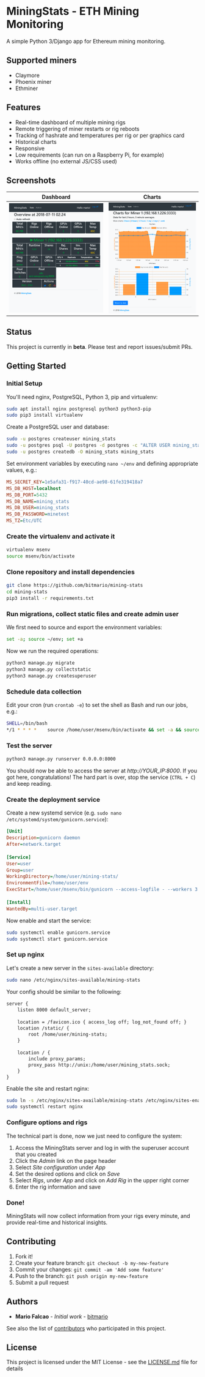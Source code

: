 # MiningStats - ETH Mining Monitoring

A simple Python 3/Django app for Ethereum mining monitoring.

## Supported miners

* Claymore
* Phoenix miner
* Ethminer

## Features

* Real-time dashboard of multiple mining rigs
* Remote triggering of miner restarts or rig reboots
* Tracking of hashrate and temperatures per rig or per graphics card
* Historical charts
* Responsive
* Low requirements (can run on a Raspberry Pi, for example)
* Works offline (no external JS/CSS used)

## Screenshots

Dashboard                  |  Charts
:-------------------------:|:-------------------------:
![](assets/dashboard.png)  | ![](assets/charts.png)

## Status

This project is currently in **beta**. Please test and report issues/submit PRs.

## Getting Started

### Initial Setup

You'll need nginx, PostgreSQL, Python 3, pip and virtualenv:

```bash
sudo apt install nginx postgresql python3 python3-pip
sudo pip3 install virtualenv
```

Create a PostgreSQL user and database:

```bash
sudo -u postgres createuser mining_stats
sudo -u postgres psql -U postgres -d postgres -c "ALTER USER mining_stats WITH PASSWORD 'minetest';"
sudo -u postgres createdb -O mining_stats mining_stats
```

Set environment variables by executing `nano ~/env` and defining appropriate values, e.g.:

```ini
MS_SECRET_KEY=1e5afa31-f917-40cd-ae98-61fe319418a7
MS_DB_HOST=localhost
MS_DB_PORT=5432
MS_DB_NAME=mining_stats
MS_DB_USER=mining_stats
MS_DB_PASSWORD=minetest
MS_TZ=Etc/UTC
```

### Create the virtualenv and activate it

```bash
virtualenv msenv
source msenv/bin/activate
```

### Clone repository and install dependencies 

```bash
git clone https://github.com/bitmario/mining-stats
cd mining-stats
pip3 install -r requirements.txt
```

### Run migrations, collect static files and create admin user

We first need to source and export the environment variables:

```bash
set -a; source ~/env; set +a
```

Now we run the required operations:

```bash
python3 manage.py migrate
python3 manage.py collectstatic
python3 manage.py createsuperuser
```

### Schedule data collection

Edit your cron (run `crontab -e`) to set the shell as Bash and run our jobs, e.g.:

```bash
SHELL=/bin/bash
*/1 * * * *    source /home/user/msenv/bin/activate && set -a && source /home/user/env && set +a && python3 /home/user/mining-stats/manage.py runcrons
```

### Test the server

```bash
python3 manage.py runserver 0.0.0.0:8000
```

You should now be able to access the server at *http://YOUR_IP:8000*. If you got here, congratulations! The hard part is over, stop the service (`CTRL + C`) and keep reading.

### Create the deployment service

Create a new systemd service (e.g. `sudo nano /etc/systemd/system/gunicorn.service`):

```ini
[Unit]
Description=gunicorn daemon
After=network.target

[Service]
User=user
Group=user
WorkingDirectory=/home/user/mining-stats/
EnvironmentFile=/home/user/env
ExecStart=/home/user/msenv/bin/gunicorn --access-logfile - --workers 3 --bind unix:/home/user/mining_stats.sock mining_stats.wsgi:application

[Install]
WantedBy=multi-user.target
```

Now enable and start the service:

```bash
sudo systemctl enable gunicorn.service
sudo systemctl start gunicorn.service
```

### Set up nginx

Let's create a new server in the `sites-available` directory:

```bash
sudo nano /etc/nginx/sites-available/mining-stats
```

Your config should be similar to the following:

```nginx
server {
    listen 8000 default_server;

    location = /favicon.ico { access_log off; log_not_found off; }
    location /static/ {
        root /home/user/mining-stats;
    }

    location / {
        include proxy_params;
        proxy_pass http://unix:/home/user/mining_stats.sock;
    }
}
```

Enable the site and restart nginx:

```bash
sudo ln -s /etc/nginx/sites-available/mining-stats /etc/nginx/sites-enabled
sudo systemctl restart nginx
```

### Configure options and rigs

The technical part is done, now we just need to configure the system:

1. Access the MiningStats server and log in with the superuser account that you created
2. Click the *Admin* link on the page header
3. Select *Site configuration* under *App*
4. Set the desired options and click on *Save*
5. Select *Rigs*, under *App* and click on *Add Rig* in the upper right corner
6. Enter the rig information and save

### Done!

MiningStats will now collect information from your rigs every minute, and provide real-time and historical insights.

## Contributing

1. Fork it!
2. Create your feature branch: `git checkout -b my-new-feature`
3. Commit your changes: `git commit -am 'Add some feature'`
4. Push to the branch: `git push origin my-new-feature`
5. Submit a pull request

## Authors

* **Mario Falcao** - *Initial work* - [bitmario](https://github.com/bitmario)

See also the list of [contributors](https://github.com/bitmario/mining-stats/contributors) who participated in this project.

## License

This project is licensed under the MIT License - see the [LICENSE.md](LICENSE.md) file for details
